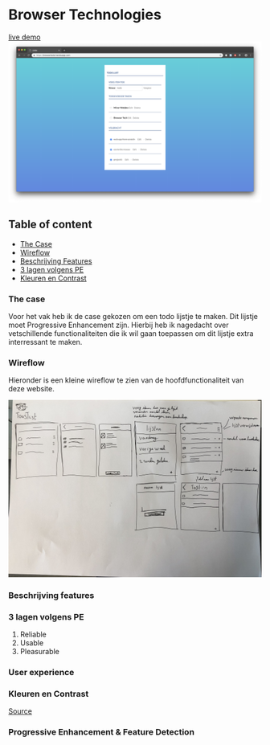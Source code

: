 # Browser Technologies

[live demo](https://browsertodo.herokuapp.com/)
![image](https://github.com/NathanKeyzer/browser-technologies-1819/blob/master/public/images/app.png?raw=true)

## Table of content

- [The Case](thecase)
- [Wireflow](wireflow)
- [Beschrijving Features](beschrijvingfeatures)
- [3 lagen volgens PE](3lagenvolgenspe)
- [Kleuren en Contrast](kleurenencontrast)

### The case

Voor het vak heb ik de case gekozen om een todo lijstje te maken. Dit lijstje moet Progressive Enhancement zijn. Hierbij heb ik nagedacht over vetschillende functionaliteiten die ik wil gaan toepassen om dit lijstje extra interressant te maken.

### Wireflow

Hieronder is een kleine wireflow te zien van de hoofdfunctionaliteit van deze website.

![wireflow](https://github.com/NathanKeyzer/browser-technologies-1819/blob/master/public/images/wireflow.JPG?raw=true)

### Beschrijving features

### 3 lagen volgens PE

1. Reliable
2. Usable
3. Pleasurable

### User experience

### Kleuren en Contrast

[Source](https://color.review/)

### Progressive Enhancement & Feature Detection
